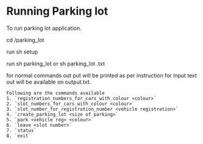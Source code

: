 # Running Parking lot

To run parking lot application.

cd /parking_lot

run sh setup

run sh parking_lot or sh parking_lot <inputfilename>.txt

for normal commands out put will be printed as per instruction for input text out will be available on output.txt.
```
Following are the commands available
1. `registration_numbers_for_cars_with_colour <colour>`
2. `slot_numbers_for_cars_with_colour <colour>` 
3. `slot_number_for_registration_number <vehicle registration>`  
4. `create_parking_lot <size of parking>` 
5. `park <vehicle reg> <colour>` 
6. `leave <slot number>` 
7. `status`
8. `exit`

```

